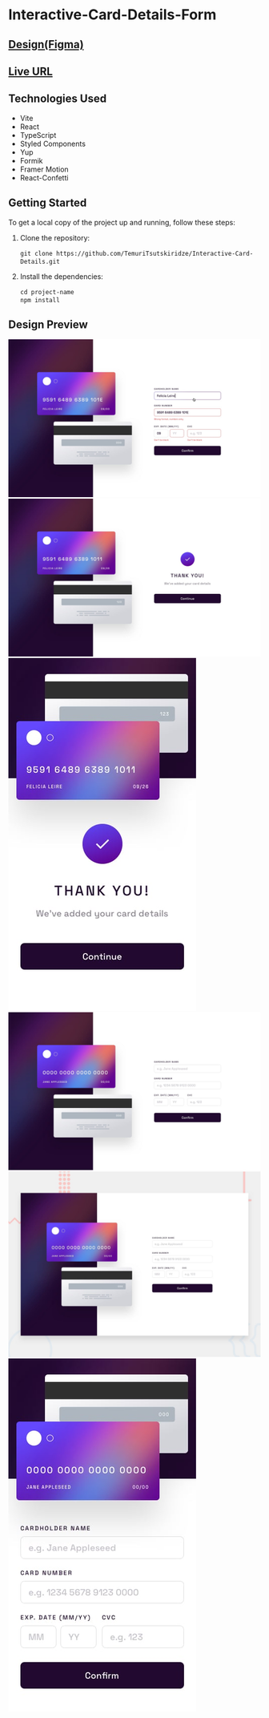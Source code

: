 # Interactive-Card-Details-Form

## [Design(Figma)](https://www.figma.com/file/tghNo2lZaUyBeM3NUWIpBS/interactive-card-details-form?type=design&node-id=0-361&t=5jmioPGoKa3SyqFc-0)

## [Live URL](https://interactive-card-details-sable.vercel.app)

## Technologies Used

- Vite
- React
- TypeScript
- Styled Components
- Yup
- Formik
- Framer Motion
- React-Confetti

## Getting Started

To get a local copy of the project up and running, follow these steps:

1.  Clone the repository:

    ```shell
    git clone https://github.com/TemuriTsutskiridze/Interactive-Card-Details.git
    ```

2.  Install the dependencies:

    ```shell
    cd project-name
    npm install
    ```

## Design Preview

![Image1](./public/design-preview/active-states.jpg)
![Image2](./public/design-preview/complete-state-desktop.jpg)
![Image3](./public/design-preview/complete-state-mobile.jpg)
![Image4](./public/design-preview/desktop-design.jpg)
![Image5](./public/design-preview/desktop-preview.jpg)
![Image6](./public/design-preview/mobile-design.jpg)
